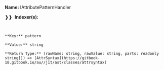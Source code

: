 **Name:** IAttributePatternHandler

❱❱&nbsp;&nbsp;**Indexer(s):**

&nbsp;&nbsp;&nbsp;&nbsp;&nbsp;
```
**Key:** pattern

**Value:** string

**Return Type:** (rawName: string, rawValue: string, parts: readonly string[]) => [AttrSyntax](https://gitbook-18.gitbook.io/au//jit/ast/classes/attrsyntax)

```

